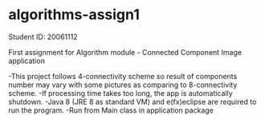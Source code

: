 # algorithms-assign1
Student ID: 20061112


First assignment for Algorithm module - Connected Component Image application

-This project follows 4-connectivity scheme so result of components number may vary  with some pictures as comparing to 8-connectivity scheme.
-If processing time takes too long, the app is automatically shutdown.
-Java 8 (JRE 8 as standard VM) and e(fx)eclipse are required to run the program.
-Run from Main class in application package
